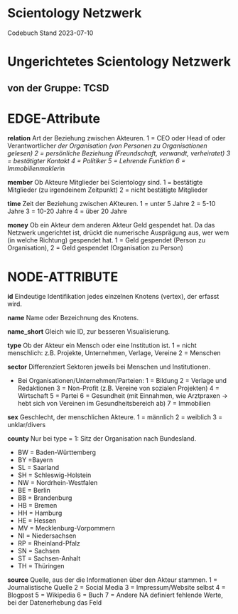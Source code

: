 # Scientology Netzwerk #
Codebuch Stand 2023-07-10

# Ungerichtetes Scientology Netzwerk
## von der Gruppe: TCSD

# EDGE-Attribute
 
**relation**
Art der Beziehung zwischen Akteuren.
1 = CEO oder Head of oder Verantwortliche*r der Organisation (von Personen zu Organisationen gelesen)
2 = persönliche Beziehung (Freundschaft, verwandt, verheiratet)
3 = bestätigter Kontakt
4 = Politiker
5 = Lehrende Funktion
6 = Immobilienmakler*in

**member**
Ob Akteure Mitglieder bei Scientology sind.
1 = bestätigte Mitglieder (zu irgendeinem Zeitpunkt)
2 = nicht bestätigte Mitglieder

**time**
Zeit der Beziehung zwischen AKteuren.
1 = unter 5 Jahre
2 = 5-10 Jahre
3 = 10-20 Jahre
4 = über 20 Jahre

**money**
Ob ein Akteur dem anderen Akteur Geld gespendet hat. Da das Netzwerk ungerichtet ist, drückt die numerische Ausprägung aus, wer wem (in welche Richtung) gespendet hat.
1 = Geld gespendet (Person zu Organisation), 2 = Geld gespendet (Organisation zu Person)

# NODE-ATTRIBUTE

**id**
Eindeutige Identifikation jedes einzelnen Knotens (vertex), der erfasst wird.

**name**
Name oder Bezeichnung des Knotens.

**name_short**
Gleich wie ID, zur besseren Visualisierung.

**type**
Ob der Akteur ein Mensch oder eine Institution ist.
1 = nicht menschlich: z.B. Projekte, Unternehmen, Verlage, Vereine
2 = Menschen

**sector**
Differenziert Sektoren jeweils bei Menschen und Institutionen.
- Bei Organisationen/Unternehmen/Parteien:
1 = Bildung
2 = Verlage und Redaktionen
3 = Non-Profit (z.B. Vereine von sozialen Projekten)
4 = Wirtschaft
5 = Partei
6 = Gesundheit (mit Einnahmen, wie Arztpraxen -> hebt sich von Vereinen im Gesundheitsbereich ab)
7 = Immobilien

**sex**
Geschlecht, der menschlichen Akteure.
1 = männlich
2 = weiblich
3 = unklar/divers

**county**
Nur bei type = 1: Sitz der Organisation nach Bundesland.
- BW = Baden-Württemberg
- BY =Bayern
- SL = Saarland
- SH = Schleswig-Holstein
- NW = Nordrhein-Westfalen
- BE = Berlin
- BB = Brandenburg
- HB = Bremen
- HH = Hamburg
- HE = Hessen
- MV = Mecklenburg-Vorpommern
- NI = Niedersachsen
- RP = Rheinland-Pfalz
- SN = Sachsen
- ST = Sachsen-Anhalt
- TH = Thüringen

**source**
Quelle, aus der die Informationen über den Akteur stammen.
1 = Journalistische Quelle
2 = Social Media
3 = Impressum/Website selbst
4 = Blogpost
5 = Wikipedia
6 = Buch
7 = Andere
NA	definiert fehlende Werte, bei der Datenerhebung das Feld